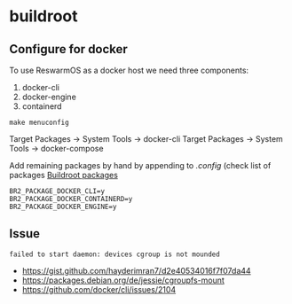 
# buildroot

## Configure for docker

To use ReswarmOS as a docker host we need three components:

1. docker-cli
1. docker-engine
1. containerd

```
make menuconfig
```

Target Packages -> System Tools -> docker-cli
Target Packages -> System Tools -> docker-compose

Add remaining packages by hand by appending to _.config_ (check
list of packages [Buildroot packages](https://github.com/buildroot/buildroot/tree/master/package)

```
BR2_PACKAGE_DOCKER_CLI=y
BR2_PACKAGE_DOCKER_CONTAINERD=y
BR2_PACKAGE_DOCKER_ENGINE=y
```

## Issue

```
failed to start daemon: devices cgroup is not mounded
```

- https://gist.github.com/hayderimran7/d2e40534016f7f07da44
- https://packages.debian.org/de/jessie/cgroupfs-mount
- https://github.com/docker/cli/issues/2104

